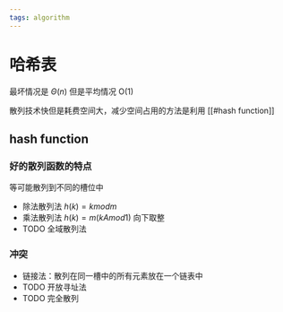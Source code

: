```yaml
---
tags: algorithm
---
```

# 哈希表

最坏情况是 $\Theta(n)$ 但是平均情况 O(1)

散列技术快但是耗费空间大，减少空间占用的方法是利用 [[#hash function]]

## hash function

### 好的散列函数的特点

等可能散列到不同的槽位中

- 除法散列法 $h(k) = k mod m$
- 乘法散列法 $h(k)=m(kA mod 1)$ 向下取整
- TODO 全域散列法

### 冲突

- 链接法：散列在同一槽中的所有元素放在一个链表中
- TODO 开放寻址法
- TODO 完全散列
